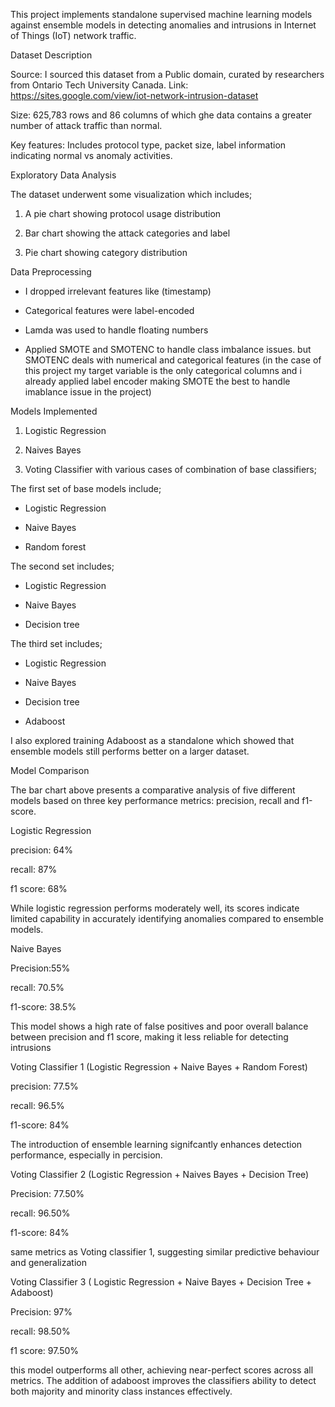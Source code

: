 This project implements standalone supervised machine learning models against ensemble models in detecting anomalies and intrusions in Internet of Things (IoT) network traffic. 

Dataset Description

Source: I sourced this dataset from a Public domain, curated by researchers from Ontario Tech University Canada. 
Link: https://sites.google.com/view/iot-network-intrusion-dataset

Size: 625,783 rows and 86 columns of which ghe data contains a greater number of attack traffic than normal.

Key features: Includes protocol type, packet size, label information indicating normal vs anomaly activities. 

Exploratory Data Analysis

The dataset underwent some visualization which includes;

1. A pie chart showing protocol usage distribution
   
2. Bar chart showing the attack categories and label
   
3. Pie chart showing category distribution

Data Preprocessing 

- I dropped irrelevant features like (timestamp)

- Categorical features were label-encoded

- Lamda was used to handle floating numbers

- Applied SMOTE and SMOTENC to handle class imbalance issues. but SMOTENC deals with numerical and categorical features (in the case of this project my target variable is the only categorical columns and i already applied label encoder making SMOTE the best to handle imablance issue in the project)

Models Implemented 

1. Logistic Regression

2. Naives Bayes

3. Voting Classifier with various cases of combination of base classifiers;

The first set of base models include;

- Logistic Regression

- Naive Bayes

- Random forest

The second set includes;

- Logistic Regression

- Naive Bayes

- Decision tree

The third set includes;

- Logistic Regression

- Naive Bayes

- Decision tree

- Adaboost

I also explored training Adaboost as a standalone which showed that ensemble models still performs better on a larger dataset. 

Model Comparison

The bar chart above presents a comparative analysis of five different models based on three key performance metrics: precision, recall and f1-score. 

Logistic Regression 

precision: 64%

recall: 87%

f1 score: 68%

While logistic regression performs moderately well, its scores indicate limited capability in accurately identifying anomalies compared to ensemble models. 

Naive Bayes 

Precision:55%

recall: 70.5%

f1-score: 38.5%

This model shows a high rate of false positives and poor overall balance between precision and f1 score, making it less reliable for detecting intrusions

Voting Classifier 1 (Logistic Regression + Naive Bayes + Random Forest) 

precision: 77.5%

recall: 96.5%

f1-score: 84%

The introduction of ensemble learning signifcantly enhances detection performance, especially in percision. 

Voting Classifier 2 (Logistic Regression + Naives Bayes + Decision Tree)

Precision: 77.50%

recall: 96.50%

f1-score: 84%

same metrics as Voting classifier 1, suggesting similar predictive behaviour and generalization 

Voting Classifier 3 ( Logistic Regression + Naive Bayes + Decision Tree + Adaboost) 

Precision: 97%

recall: 98.50%

f1 score: 97.50%

this model outperforms all other, achieving near-perfect scores across all metrics. The addition of adaboost improves the classifiers ability to detect both majority and minority class instances effectively. 

